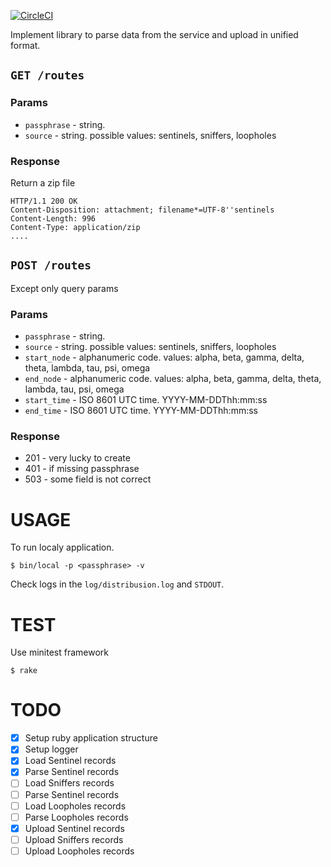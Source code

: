 [![CircleCI](https://circleci.com/gh/miry/samples/tree/distribusion.svg?style=svg)](https://circleci.com/gh/miry/samples/tree/distribusion)

Implement library to parse data from the service and upload in unified format.

## `GET /routes`

### Params

- `passphrase` - string.
- `source` - string. possible values: sentinels, sniffers, loopholes

### Response

Return a zip file

```
HTTP/1.1 200 OK
Content-Disposition: attachment; filename*=UTF-8''sentinels
Content-Length: 996
Content-Type: application/zip
....
```

## `POST /routes`

Except only query params

### Params

- `passphrase` - string.
- `source` - string. possible values: sentinels, sniffers, loopholes
- `start_node` - alphanumeric code. values: alpha, beta, gamma, delta, theta, lambda, tau, psi, omega
- `end_node` - alphanumeric code. values: alpha, beta, gamma, delta, theta, lambda, tau, psi, omega
- `start_time` - ISO 8601 UTC time. YYYY-MM-DDThh:mm:ss
- `end_time` - ISO 8601 UTC time. YYYY-MM-DDThh:mm:ss

### Response

- 201 - very lucky to create
- 401 - if missing passphrase
- 503 - some field is not correct

USAGE
=====

To run localy application.

```
$ bin/local -p <passphrase> -v
```

Check logs in the `log/distribusion.log` and `STDOUT`.

TEST
====

Use minitest framework

```shell
$ rake
```

TODO
====

- [x] Setup ruby application structure
- [x] Setup logger
- [x] Load Sentinel records
- [x] Parse Sentinel records
- [ ] Load Sniffers records
- [ ] Parse Sentinel records
- [ ] Load Loopholes records
- [ ] Parse Loopholes records
- [x] Upload Sentinel records
- [ ] Upload Sniffers records
- [ ] Upload Loopholes records
